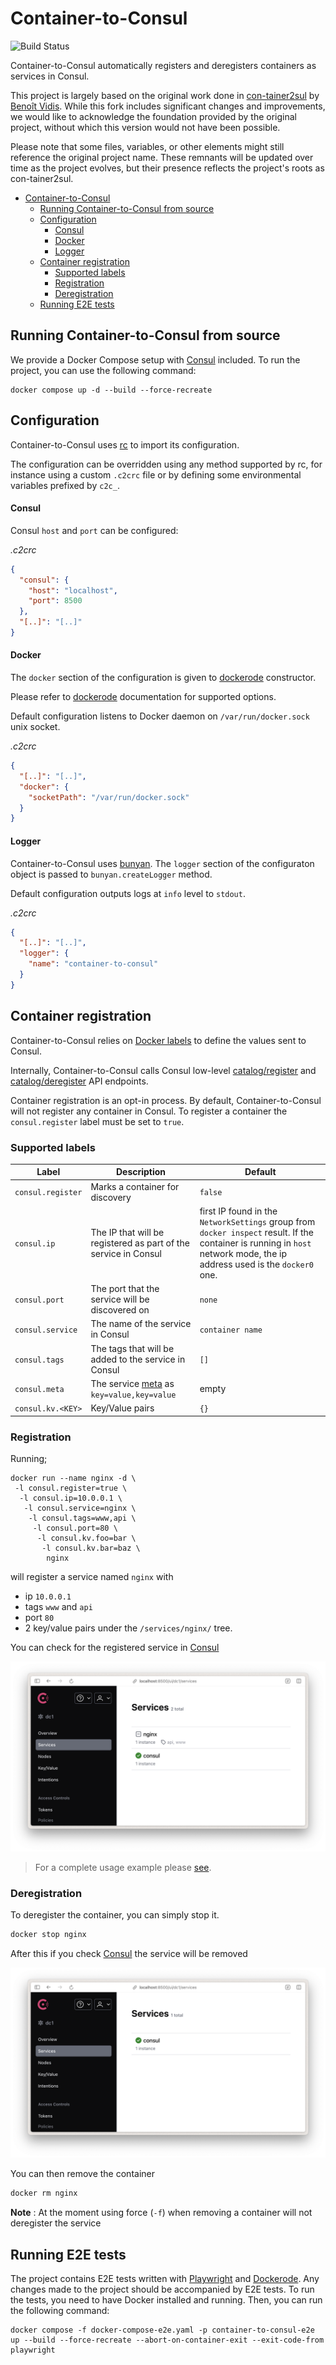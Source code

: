 # Container-to-Consul

![Build Status](https://github.com/github/docs/actions/workflows/ci.yml/badge.svg)

Container-to-Consul automatically registers and deregisters containers as services in Consul.

This project is largely based on the original work done in [con-tainer2sul](https://github.com/benoitvidis/con-tainer2sul) by [Benoît Vidis](https://github.com/benoitvidis/). While this fork includes significant changes and improvements, we would like to acknowledge the foundation provided by the original project, without which this version would not have been possible.

Please note that some files, variables, or other elements might still reference the original project name. These remnants will be updated over time as the project evolves, but their presence reflects the project's roots as con-tainer2sul.

<!-- toc -->

- [Container-to-Consul](#container-to-consul)
  - [Running Container-to-Consul from source](#running-container-to-consul-from-source)
  - [Configuration](#configuration)
      - [Consul](#consul)
      - [Docker](#docker)
      - [Logger](#logger)
  - [Container registration](#container-registration)
    - [Supported labels](#supported-labels)
    - [Registration](#registration)
    - [Deregistration](#deregistration)
  - [Running E2E tests](#running-e2e-tests)

<!-- tocstop -->

## Running Container-to-Consul from source

We provide a Docker Compose setup with [Consul](https://developer.hashicorp.com/consul) included. To run the project, you can use the following command:
```
docker compose up -d --build --force-recreate
```

## Configuration

Container-to-Consul uses [rc](https://www.npmjs.com/package/rc) to import its configuration.

The configuration can be overridden using any method supported by rc, for instance using a custom `.c2crc` file or by defining some environmental variables prefixed by `c2c_`.

#### Consul

Consul `host` and `port` can be configured:

_.c2crc_
```json
{
  "consul": {
    "host": "localhost",
    "port": 8500
  },
  "[..]": "[..]"
}
```

#### Docker

The `docker` section of the configuration is given to [dockerode](https://github.com/apocas/dockerode) constructor.

Please refer to [dockerode](https://github.com/apocas/dockerode) documentation for supported options.

Default configuration listens to Docker daemon on `/var/run/docker.sock` unix socket.

_.c2crc_
```json
{
  "[..]": "[..]",
  "docker": {
    "socketPath": "/var/run/docker.sock"
  }
}
```

#### Logger

Container-to-Consul uses [bunyan](https://github.com/trentm/node-bunyan). The `logger` section of the configuraton object is passed to `bunyan.createLogger` method.

Default configuration outputs logs at `info` level to `stdout`.

_.c2crc_
```json
{
  "[..]": "[..]",
  "logger": {
    "name": "container-to-consul"
  }
}
```


## Container registration

Container-to-Consul relies on [Docker labels](https://docs.docker.com/engine/userguide/labels-custom-metadata/) to define the values sent to Consul.

Internally, Container-to-Consul calls Consul low-level [catalog/register](https://www.consul.io/docs/agent/http/catalog.html#catalog_register) and [catalog/deregister](https://www.consul.io/docs/agent/http/catalog.html#catalog_deregister) API endpoints.

Container registration is an opt-in process. By default, Container-to-Consul will not register any container in Consul. To register a container the `consul.register` label must be set to `true`.

### Supported labels

| Label | Description | Default |
| --- | --- | --- |
| `consul.register` | Marks a container for discovery | `false` |
| `consul.ip` | The IP that will be registered as part of the service in Consul| first IP found in the `NetworkSettings` group from `docker inspect` result. If the container is running in `host` network mode, the ip address used is the `docker0` one. |
| `consul.port` | The port that the service will be discovered on| `none` |
| `consul.service` | The name of the service in Consul | `container name` |
| `consul.tags` | The tags that will be added to the service in Consul | `[]` |
| `consul.meta` | The service [meta](https://developer.hashicorp.com/consul/api-docs/catalog#meta) as `key=value,key=value` | empty |
| `consul.kv.<KEY>` | Key/Value pairs | `{}` |

### Registration
Running;

```
docker run --name nginx -d \
 -l consul.register=true \
  -l consul.ip=10.0.0.1 \
   -l consul.service=nginx \
    -l consul.tags=www,api \
     -l consul.port=80 \
      -l consul.kv.foo=bar \
       -l consul.kv.bar=baz \
        nginx
```

will register a service named `nginx` with
- ip  `10.0.0.1`
- tags `www` and `api`
- port `80`
- 2 key/value pairs under the `/services/nginx/` tree.

You can check for the registered service in [Consul](http://localhost:8500/ui/dc1/services)

![Nginx Registered](./readme/nginx-registered.png)

> For a complete usage example please [see](https://github.com/mekomsolutions/container-to-consul/blob/main/e2e/docker/docker-compose.yaml).

### Deregistration

To deregister the container, you can simply stop it.

```bash
docker stop nginx
```

After this if you check [Consul](http://localhost:8500/ui/dc1/services) the service will be removed

![Nginx Deregistered](./readme/nginx-deregistered.png)

You can then remove the container

```bash
docker rm nginx
```

**Note** : At the moment using force (`-f`) when removing a container will not deregister the service

## Running E2E tests

The project contains E2E tests written with [Playwright](https://playwright.dev/) and [Dockerode](https://github.com/apocas/dockerode). Any changes made to the project should be accompanied by E2E tests. To run the tests, you need to have Docker installed and running. Then, you can run the following command:

```
docker compose -f docker-compose-e2e.yaml -p container-to-consul-e2e up --build --force-recreate --abort-on-container-exit --exit-code-from playwright
```
